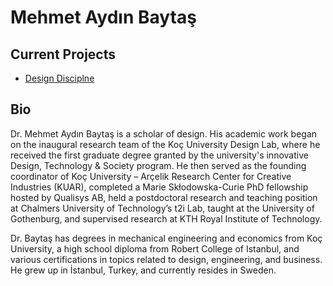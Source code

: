 # Mehmet Aydın Baytaş

## Current Projects

- [Design Disciplne](https://designdisciplin.com)

## Bio

Dr. Mehmet Aydın Baytaş is a scholar of design. His academic work began on the inaugural research team of the Koç University Design Lab, where he received the first graduate degree granted by the university's innovative Design, Technology & Society program. He then served as the founding coordinator of Koç University – Arçelik Research Center for Creative Industries (KUAR), completed a Marie Skłodowska-Curie PhD fellowship hosted by Qualisys AB, held a postdoctoral research and teaching position at Chalmers University of Technology’s t2i Lab, taught at the University of Gothenburg, and supervised research at KTH Royal Institute of Technology.

Dr. Baytaş has degrees in mechanical engineering and economics from Koç University, a high school diploma from Robert College of Istanbul, and various certifications in topics related to design, engineering, and business. He grew up in İstanbul, Turkey, and currently resides in Sweden.
